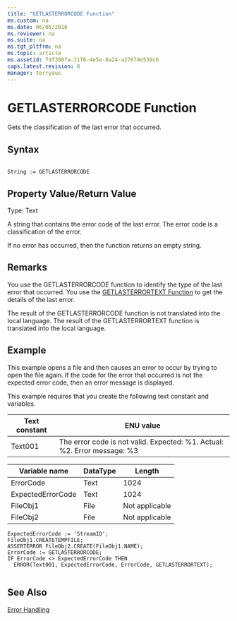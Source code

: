 ```yaml
---
title: "GETLASTERRORCODE Function"
ms.custom: na
ms.date: 06/05/2016
ms.reviewer: na
ms.suite: na
ms.tgt_pltfrm: na
ms.topic: article
ms.assetid: 7df300fa-21f6-4e5e-8a24-a27674e530c6
caps.latest.revision: 8
manager: terryaus
---
```

# GETLASTERRORCODE Function
Gets the classification of the last error that occurred.  
  
## Syntax  
  
```  
  
String := GETLASTERRORCODE  
```  
  
## Property Value\/Return Value  
 Type: Text  
  
 A string that contains the error code of the last error. The error code is a classification of the error.  
  
 If no error has occurred, then the function returns an empty string.  
  
## Remarks  
 You use the GETLASTERRORCODE function to identify the type of the last error that occurred. You use the [GETLASTERRORTEXT Function](GETLASTERRORTEXT-Function.md) to get the details of the last error.  
  
 The result of the GETLASTERRORCODE function is not translated into the local language. The result of the GETLASTERRORTEXT function is translated into the local language.  
  
## Example  
 This example opens a file and then causes an error to occur by trying to open the file again. If the code for the error that occurred is not the expected error code, then an error message is displayed.  
  
 This example requires that you create the following text constant and variables.  
  
|Text constant|ENU value|  
|-------------------|---------------|  
|Text001|The error code is not valid. Expected: %1. Actual: %2. Error message: %3|  
  
|Variable name|DataType|Length|  
|-------------------|--------------|------------|  
|ErrorCode|Text|1024|  
|ExpectedErrorCode|Text|1024|  
|FileObj1|File|Not applicable|  
|FileObj2|File|Not applicable|  
  
```  
ExpectedErrorCode := 'StreamIO';  
FileObj1.CREATETEMPFILE;  
ASSERTERROR FileObj2.CREATE(FileObj1.NAME);  
ErrorCode := GETLASTERRORCODE;  
IF ErrorCode <> ExpectedErrorCode THEN  
  ERROR(Text001, ExpectedErrorCode, ErrorCode, GETLASTERRORTEXT);  
  
```  
  
## See Also  
 [Error Handling](Error-Handling.md)